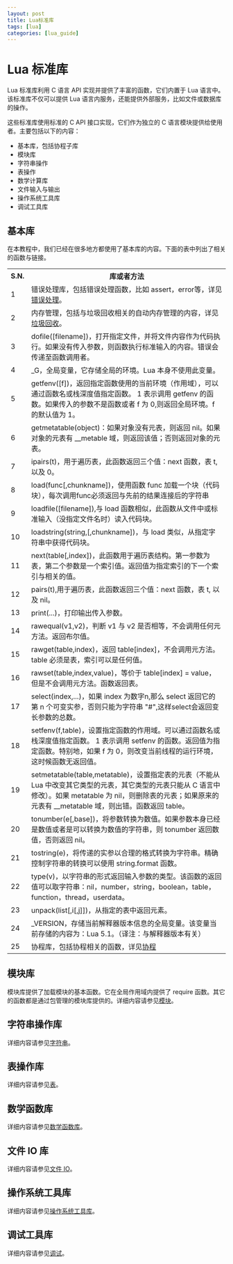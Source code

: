 ```yaml
---
layout: post
title: Lua标准库  
tags: [lua]
categories: [lua_guide]
---
```

# Lua 标准库  

Lua 标准库利用 C 语言 API 实现并提供了丰富的函数，它们内置于 Lua 语言中。该标准库不仅可以提供 Lua 语言内服务，还能提供外部服务，比如文件或数据库的操作。  

这些标准库使用标准的 C API 接口实现，它们作为独立的 C 语言模块提供给使用者。主要包括以下的内容：
<ul>
	<li>基本库，包括协程子库</li>
	<li>模块库</li>
	<li>字符串操作</li>
	<li>表操作</li>
	<li>数学计算库</li>
	<li>文件输入与输出</li>
	<li>操作系统工具库</li>
	<li>调试工具库</li>
</ul>

## 基本库  

在本教程中，我们已经在很多地方都使用了基本库的内容。下面的表中列出了相关的函数与链接。  

<table>
	<tr>
		<th>S.N.</th>
		<th>库或者方法</th>
	</tr>
	<tr>
		<td>1</td>
		<td>错误处理库，包括错误处理函数，比如 assert，error等，详见<a href="./error-handling.md">错误处理</a>。</td>
	</tr>
	<tr>
		<td>2</td>
		<td>内存管理，包括与垃圾回收相关的自动内存管理的内容，详见<a href="./garbage-collection.md">垃圾回收</a>。</td>
	</tr>
	<tr>
		<td>3</td>
		<td>dofile([filename])，打开指定文件，并将文件内容作为代码执行。如果没有传入参数，则函数执行标准输入的内容。错误会传递至函数调用者。</td>
	</tr>
	<tr>
		<td>4</td>
		<td>_G，全局变量，它存储全局的环境。Lua 本身不使用此变量。</td>
	</tr>
	<tr>
		<td>5</td>
		<td>getfenv([f])，返回指定函数使用的当前环境（作用域），可以通过函数名或栈深度值指定函数。 1 表示调用 getfenv 的函数。如果传入的参数不是函数或者 f 为 0,则返回全局环境。f 的默认值为 1。</td>
	</tr>
	<tr>
		<td>6</td>
		<td>getmetatable(object)：如果对象没有元表，则返回 nil。如果对象的元表有 __metable 域，则返回该值；否则返回对象的元表。</td>
	</tr>
	<tr>
		<td>7</td>
		<td>ipairs(t)，用于遍历表，此函数返回三个值：next 函数，表 t, 以及 0。</td>
	</tr>
	<tr>
		<td>8</td>
		<td>load(func[,chunkname])，使用函数 func 加载一个块（代码块），每次调用func必须返回与先前的结果连接后的字符串</td>
	</tr>
	<tr>
		<td>9</td>
		<td>loadfile([filename]),与 load 函数相似，此函数从文件中或标准输入（没指定文件名时）读入代码块。</td>
	</tr>
	<tr>
		<td>10</td>
		<td>loadstring(string,[,chunkname])，与 load 类似，从指定字符串中获得代码块。</td>
	</tr>
	<tr>
		<td>11</td>
		<td>next(table[,index])，此函数用于遍历表结构。第一参数为表，第二个参数是一个索引值。返回值为指定索引的下一个索引与相关的值。</td>
	</tr>
	<tr>
		<td>12</td>
		<td>pairs(t),用于遍历表，此函数返回三个值：next 函数，表 t, 以及 nil。</td>
	</tr>
	<tr>
		<td>13</td>
		<td>print(...)，打印输出传入参数。</td>
	</tr>
	<tr>
		<td>14</td>
		<td>rawequal(v1,v2)，判断 v1 与 v2 是否相等，不会调用任何元方法。返回布尔值。</td>
	</tr>
	<tr>
		<td>15</td>
		<td>rawget(table,index)，返回 table[index]，不会调用元方法。table 必须是表，索引可以是任何值。</td>
	</tr>
	<tr>
		<td>16</td>
		<td>rawset(table,index,value)，等价于 table[index] = value，但是不会调用元方法。函数返回表。</td>
	</tr>
	<tr>
		<td>17</td>
		<td>select(index,...)，如果 index 为数字n,那么 select 返回它的第 n 个可变实参，否则只能为字符串 "#",这样select会返回变长参数的总数。</td>
	</tr>
	<tr>
		<td>18</td>
		<td>setfenv(f,table)，设置指定函数的作用域。可以通过函数名或栈深度值指定函数。 1 表示调用 setfenv 的函数。返回值为指定函数。特别地，如果 f 为 0，则改变当前线程的运行环境，这时候函数无返回值。</td>
	</tr>
	<tr>
		<td>19</td>
		<td>setmetatable(table,metatable)，设置指定表的元表（不能从 Lua 中改变其它类型的元表，其它类型的元表只能从 C 语言中修改）。如果 metatable 为 nil，则删除表的元表；如果原来的元表有 __metatable 域，则出错。函数返回 table。 </td>
	</tr>
	<tr>
		<td>20</td>
		<td>tonumber(e[,base])，将参数转换为数值。如果参数本身已经是数值或者是可以转换为数值的字符串，则 tonumber 返回数值，否则返回 nil。</td>
	</tr>
	<tr>
		<td>21</td>
		<td>tostring(e)，将传递的实参以合理的格式转换为字符串。精确控制字符串的转换可以使用 string.format 函数。</td>
	</tr>
	<tr>
		<td>22</td>
		<td>type(v)，以字符串的形式返回输入参数的类型。该函数的返回值可以取字符串：nil，number，string，boolean，table，function，thread，userdata。</td>
	</tr>
	<tr>
		<td>23</td>
		<td>unpack(list[,i[,j]])，从指定的表中返回元素。</td>
	</tr>
	<tr>
		<td>24</td>
		<td>_VERSION，存储当前解释器版本信息的全局变量。该变量当前存储的内容为：Lua 5.1。（译注：与解释器版本有关）</td>
	</tr>
	<tr>
		<td>25</td>
		<td>协程库，包括协程相关的函数，详见<a href="./coroutines.md">协程</a></td>
	</tr>
</table>

## 模块库  

模块库提供了加载模块的基本函数。它在全局作用域内提供了 require 函数。其它的函数都是通过包管理的模块库提供的。详细内容请参见<a href="./modules.md">模块</a>。

## 字符串操作库  

详细内容请参见<a href="./strings.md">字符串</a>。

## 表操作库  

详细内容请参见<a href="./tables.md">表</a>。

## 数学函数库

详细内容请参见<a href="./math-library.md">数学函数库</a>。 

## 文件 IO 库  

详细内容请参见<a href="./file-io.md">文件 IO</a>。 

## 操作系统工具库  

详细内容请参见<a href="./operating-system-facilities.md">操作系统工具库</a>。 

## 调试工具库  

详细内容请参见<a href="./debugging.md">调试</a>。 